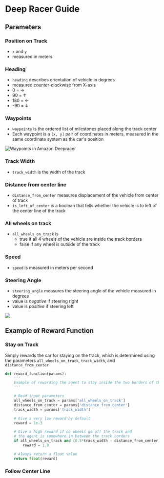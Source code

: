 # Deep Racer Guide 
## Parameters 
### Position on Track
* `x` and `y` 
* measured in meters 

### Heading 
* `heading` describes orientation of vehicle in degrees 
* measured counter-clockwise from X-axis
* 0 = $\rightarrow$
* 90 = $\uparrow$
* 180 = $\leftarrow$
* -90 = $\downarrow$

### Waypoints 
* `waypoints` is the ordered list of milestones placed along the track center
* Each waypoint is a `[x, y]` pair of coordinates in meters, measured in the same coordinate system as the car's position

![Waypoints in Amazon Deepracer](images/deepracer-waypoints.png)

### Track Width
* `track_width` is the width of the track

### Distance from center line 
* `distance_from_center` measures displacement of the vehicle from center of track
* `is_left_of_center` is a boolean that tells whether the vehicle is to left of the center line of the track

### All wheels on track
* `all_wheels_on_track` is
  * true if all 4 wheels of the vehicle are inside the track borders
  * false if any wheel is outside of the track 

### Speed 
* `speed` is measured in meters per second

### Steering Angle 
* `steering_angle` measures the steering angle of the vehicle measured in degrees 
* value is *negative* if steering right 
* value is *positive* if steering left 

![](images/deepracer-steering.png)

## Example of Reward Function 
### Stay on Track
Simply rewards the car for staying on the track, which is determined using the parameters `all_wheels_on_track`, `track_width`, and `distance_from_center`
```python 
def reward_function(params):
    '''
    Example of rewarding the agent to stay inside the two borders of the track
    '''

    # Read input parameters
    all_wheels_on_track = params['all_wheels_on_track']
    distance_from_center = params['distance_from_center']
    track_width = params['track_width']

    # Give a very low reward by default
    reward = 1e-3

    # Give a high reward if no wheels go off the track and
    # the agent is somewhere in between the track borders
    if all_wheels_on_track and (0.5*track_width - distance_from_center) >= 0.05:
        reward = 1.0

    # Always return a float value
    return float(reward)
```

### Follow Center Line 